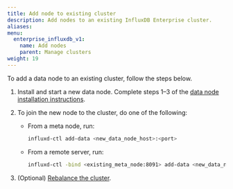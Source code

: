 ```yaml
---
title: Add node to existing cluster
description: Add nodes to an existing InfluxDB Enterprise cluster.
aliases:
menu:
  enterprise_influxdb_v1:
    name: Add nodes
    parent: Manage clusters
weight: 19
---
```


To add a data node to an existing cluster, follow the steps below.

1. Install and start a new data node.
   Complete steps 1–3 of the [data node installation instructions](/enterprise_influxdb/v1/introduction/installation/data_node_installation/#add-dns-entries-for-each-of-your-servers).
2. To join the new node to the cluster, do one of the following:

    - From a meta node, run:

      ```sh
      influxd-ctl add-data <new_data_node_host>:<port>
      ```
      
    - From a remote server, run:

      ```sh
      influxd-ctl -bind <existing_meta_node:8091> add-data <new_data_node_host>:<port>
      ```

3. (Optional) [Rebalance the cluster](/enterprise_influxdb/v1/administration/manage/clusters/rebalance/).
